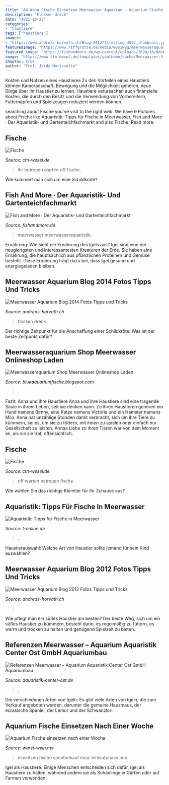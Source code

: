 ```yaml
---
title: "Ab Wann Fische Einsetzen Meerwasser Aquarium ~ Aquarium Fische Einsetzen Nach Einer Woche"
description: "Flossen dreck"
date: "2021-10-23"
categories:
- "haustiere"
tags: ["haustiere"]
images:
- "https://www.andreas-horvath.ch/Blog-2012/files/img_4562_thumbnail.jpg"
featuredImage: "https://www.riffgrotte.de/media/wysiwyg/meerwasseraquaristikonlineshop/meerwasseraquariumonlineshop-riffgrotte-kuhfische-1.jpg"
featured_image: "https://fishandmore.de/wp-content/uploads/2020/10/AdobeStock_59506947-1.jpeg"
image: "https://www.ctn-wesel.de/templates/yootheme/cache/Meerwasser-4-6e238f63.jpeg"
ShowToc: true
author: "Prof. Jordy Morissette"
---
```



Kosten und Nutzen eines Haustieres
Zu den Vorteilen eines Haustiers können Kameradschaft, Bewegung und die Möglichkeit gehören, neue Dinge über Ihr Haustier zu lernen. Haustiere verursachen auch finanzielle Kosten, die durch den Besitz und die Verwendung von Vorbereitern, Futternäpfen und Spielzeugen reduziert werden können.

	

		
searching about Fische you've visit to the right web. We have 9 Pictures about Fische like Aquaristik: Tipps für Fische in Meerwasser, Fish and More · Der Aquaristik- und Gartenteichfachmarkt and also Fische. Read more:
		
    
## Fische

<img loading=lazy src="https://www.ctn-wesel.de/templates/yootheme/cache/Meerwasser-8-e4ead7c7.jpeg" onerror="this.onerror=null;this.src='https://tse2.mm.bing.net/th?id=OIP.OU_29lpJf09rhPFAoQ_KawAAAA&amp;pid=15.1';" alt="Fische">

_Source: ctn-wesel.de_

>ihr betreuen warten riff fische. 

	

Wie kümmert man sich um eine Schildkröte?

    
## Fish And More · Der Aquaristik- Und Gartenteichfachmarkt

<img loading=lazy src="https://fishandmore.de/wp-content/uploads/2020/10/AdobeStock_59506947-1.jpeg" onerror="this.onerror=null;this.src='https://tse2.mm.bing.net/th?id=OIP.7Xi8gsAAYCkhU0x3c_8ekQHaFj&amp;pid=15.1';" alt="Fish and More · Der Aquaristik- und Gartenteichfachmarkt">

_Source: fishandmore.de_

>meerwasser meerwasseraquaristik. 

	

Ernährung: Wie sieht die Ernährung des Igels aus?
Igel sind eine der neugierigsten und interessantesten Kreaturen der Erde. Sie haben eine Ernährung, die hauptsächlich aus pflanzlichen Proteinen und Gemüse besteht. Diese Ernährung trägt dazu bei, dass Igel gesund und energiegeladen bleiben.

    
## Meerwasser Aquarium Blog 2014 Fotos Tipps Und Tricks

<img loading=lazy src="https://www.andreas-horvath.ch/Blog-2014/files/pa195190.jpg" onerror="this.onerror=null;this.src='https://tse4.mm.bing.net/th?id=OIP.wtVL9kUgGo-2ItNb0nxy0gHaFj&amp;pid=15.1';" alt="Meerwasser Aquarium Blog 2014 Fotos Tipps und Tricks">

_Source: andreas-horvath.ch_

>flossen dreck. 

	

Der richtige Zeitpunkt für die Anschaffung einer Schildkröte: Was ist der beste Zeitpunkt dafür?

    
## Meerwasseraquarium Shop Meerwasser Onlineshop Laden

<img loading=lazy src="https://www.riffgrotte.de/media/wysiwyg/meerwasseraquaristikonlineshop/meerwasseraquariumonlineshop-riffgrotte-kuhfische-1.jpg" onerror="this.onerror=null;this.src='https://tse2.mm.bing.net/th?id=OIP.U9g_HEMplvxh6WTMg6d8QAHaDR&amp;pid=15.1';" alt="Meerwasseraquarium Shop Meerwasser Onlineshop Laden">

_Source: blueaquariumfische.blogspot.com_

>. 

	

Fazit: Anna und ihre Haustiere
Anna und ihre Haustiere sind eine tragende Säule in ihrem Leben, seit sie denken kann. Zu ihren Haustieren gehören ein Hund namens Benny, eine Katze namens Victoria und ein Hamster namens Milo. Anna hat unzählige Stunden damit verbracht, sich um ihre Tiere zu kümmern, sei es, um sie zu füttern, mit ihnen zu spielen oder einfach nur Gesellschaft zu leisten. Annas Liebe zu ihren Tieren war von dem Moment an, als sie sie traf, offensichtlich.

    
## Fische

<img loading=lazy src="https://www.ctn-wesel.de/templates/yootheme/cache/Meerwasser-4-6e238f63.jpeg" onerror="this.onerror=null;this.src='https://tse4.mm.bing.net/th?id=OIP.RIVNViLY7NQnSrmZnuuYCAHaE8&amp;pid=15.1';" alt="Fische">

_Source: ctn-wesel.de_

>riff warten betreuen fische. 

	

Wie wählen Sie das richtige Kleintier für Ihr Zuhause aus?

    
## Aquaristik: Tipps Für Fische In Meerwasser

<img loading=lazy src="http://bilder.t-online.de/b/40/78/79/26/id_40787926/tid_da/index.jpg" onerror="this.onerror=null;this.src='https://tse1.mm.bing.net/th?id=OIP.JEsagoeaGcljKSuTIEOb_gAAAA&amp;pid=15.1';" alt="Aquaristik: Tipps für Fische in Meerwasser">

_Source: t-online.de_

>. 

	

Haustierauswahl: Welche Art von Haustier sollte jemand für sein Kind auswählen?

    
## Meerwasser Aquarium Blog 2012 Fotos Tipps Und Tricks

<img loading=lazy src="https://www.andreas-horvath.ch/Blog-2012/files/img_4562_thumbnail.jpg" onerror="this.onerror=null;this.src='https://tse4.mm.bing.net/th?id=OIP.ON73JNpPD23kG41FVGedcgAAAA&amp;pid=15.1';" alt="Meerwasser Aquarium Blog 2012 Fotos Tipps und Tricks">

_Source: andreas-horvath.ch_

>. 

	

Wie pflegt man ein süßes Haustier am besten?
Der beste Weg, sich um ein süßes Haustier zu kümmern, besteht darin, es regelmäßig zu füttern, es warm und trocken zu halten und genügend Spielzeit zu bieten.

    
## Referenzen Meerwasser – Aquarium Aquaristik Center Ost GmbH Aquariumbau

<img loading=lazy src="https://www.aquaristik-center-ost.de/wp-content/uploads/2014/11/Kollage_Fische_Ro21.jpg" onerror="this.onerror=null;this.src='https://tse1.mm.bing.net/th?id=OIP.AD47vA9OXoHx1uV98pTFlAHaDI&amp;pid=15.1';" alt="Referenzen Meerwasser – Aquarium Aquaristik Center Ost GmbH Aquariumbau">

_Source: aquaristik-center-ost.de_

>. 

	

Die verschiedenen Arten von Igeln: Es gibt viele Arten von Igeln, die zum Verkauf angeboten werden, darunter die gemeine Hausmaus, der eurasische Spaniel, der Lemur und der Schwanzlori.

    
## Aquarium Fische Einsetzen Nach Einer Woche

<img loading=lazy src="https://warst-wein.net/fhfjr/TK5G6r5DHYY.jpeg" onerror="this.onerror=null;this.src='https://tse2.mm.bing.net/th?id=OIP.gmhAudoPvKuKLXBb9g_pAgHaFj&amp;pid=15.1';" alt="Aquarium Fische einsetzen nach einer Woche">

_Source: warst-wein.net_

>einsetzen fische spontankauf enac einlaufphase nun. 

	

Igel als Haustiere: Einige Menschen entscheiden sich dafür, Igel als Haustiere zu halten, während andere sie als Schädlinge in Gärten oder auf Farmen verwenden.

